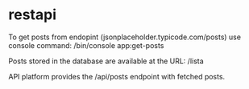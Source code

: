# restapi

To get posts from endopint (jsonplaceholder.typicode.com/posts) use console command: /bin/console app:get-posts

Posts stored in the database are available at the URL: /lista

API platform provides the /api/posts endpoint with fetched posts.
